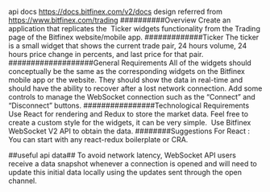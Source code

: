 api docs
https://docs.bitfinex.com/v2/docs
design referred from 
https://www.bitfinex.com/trading
##########Overview
Create an application that replicates the  Ticker widgets functionality from the Trading page of the Bitfinex website/mobile app.
#############Ticker
The ticker is a small widget that shows the current trade pair, 24 hours volume, 24 hours price change in percents, and last price for that pair.
###################General Requirements
All of the widgets should conceptually be the same as the corresponding widgets on the Bitfinex mobile app or the website. They should show the data in real-time and should have the ability to recover after a lost network connection. Add some controls to manage the WebSocket connection such as the “Connect” and “Disconnect” buttons.
################Technological Requirements
Use React for rendering and Redux to store the market data. Feel free to create a custom style for the widgets, it can be very simple. 
Use Bitfinex WebSocket V2 API to obtain the data.
########Suggestions
For React :
You can start with any react-redux boilerplate or CRA.

##useful api data##
To avoid network latency, WebSocket API users receive a data snapshot whenever a connection is opened and will need to update this initial data locally using the updates sent through the open channel.